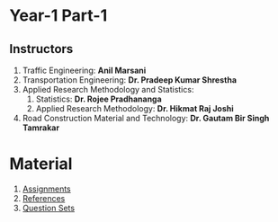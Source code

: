 # Year-1 Part-1

## Instructors
1. Traffic Engineering: **Anil Marsani**
2. Transportation Engineering: **Dr. Pradeep Kumar Shrestha**
3. Applied Research Methodology and Statistics:
   1. Statistics: **Dr. Rojee Pradhananga**
   2. Applied Research Methodology: **Dr. Hikmat Raj Joshi**
5. Road Construction Material and Technology: **Dr. Gautam Bir Singh Tamrakar**

# Material
1. [Assignments](https://bit.ly/pragyanone-MSTrE2079-1-Assignments)
2. [References](https://bit.ly/pragyanone-MSTrE2079-1-References)
3. [Question Sets](https://github.com/pragyanone/MSTrE2079/tree/main/Year-1%20Part-1/Question%20Sets)
